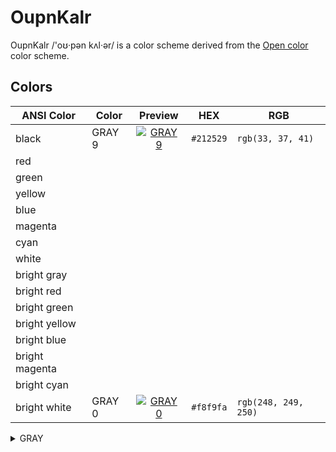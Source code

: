# OupnKalr

OupnKalr /'oʊ·pən kʌl·ər/ is a color scheme derived from the [Open color] color scheme.

[Open color]: https://github.com/yeun/open-color

## Colors

| ANSI Color     | Color  |              Preview              | HEX       | RGB                  |
| -------------- | ------ | :-------------------------------: | --------- | -------------------- |
| black          | GRAY 9 | [![GRAY 9][GRAY 9 image]][GRAY 9] | `#212529` | `rgb(33, 37, 41)`    |
| red            |        |                                   |           |                      |
| green          |        |                                   |           |                      |
| yellow         |        |                                   |           |                      |
| blue           |        |                                   |           |                      |
| magenta        |        |                                   |           |                      |
| cyan           |        |                                   |           |                      |
| white          |        |                                   |           |                      |
| bright gray    |        |                                   |           |                      |
| bright red     |        |                                   |           |                      |
| bright green   |        |                                   |           |                      |
| bright yellow  |        |                                   |           |                      |
| bright blue    |        |                                   |           |                      |
| bright magenta |        |                                   |           |                      |
| bright cyan    |        |                                   |           |                      |
| bright white   | GRAY 0 | [![GRAY 0][GRAY 0 image]][GRAY 0] | `#f8f9fa` | `rgb(248, 249, 250)` |


<details>
  <summary>GRAY</summary>
  
  Open color swatches:

  | Color  |              Preview              | HEX       | RGB                  |
  | ------ | :-------------------------------: | --------- | -------------------- |
  | GRAY 0 | [![GRAY 0][GRAY 0 image]][GRAY 0] | `#f8f9fa` | `rgb(248, 249, 250)` |
  | GRAY 1 | [![GRAY 1][GRAY 1 image]][GRAY 1] | `#f1f3f5` | `rgb(241, 243, 245)` |
  | GRAY 2 | [![GRAY 2][GRAY 2 image]][GRAY 2] | `#e9ecef` | `rgb(233, 236, 239)` |
  | GRAY 3 | [![GRAY 3][GRAY 3 image]][GRAY 3] | `#dee2e6` | `rgb(222, 226, 230)` |
  | GRAY 4 | [![GRAY 4][GRAY 4 image]][GRAY 4] | `#ced4da` | `rgb(206, 212, 218)` |
  | GRAY 5 | [![GRAY 5][GRAY 5 image]][GRAY 5] | `#adb5bd` | `rgb(173, 181, 189)` |
  | GRAY 6 | [![GRAY 6][GRAY 6 image]][GRAY 6] | `#868e96` | `rgb(134, 142, 150)` |
  | GRAY 7 | [![GRAY 7][GRAY 7 image]][GRAY 7] | `#495057` | `rgb(73, 80, 87)`    |
  | GRAY 8 | [![GRAY 8][GRAY 8 image]][GRAY 8] | `#343a40` | `rgb(52, 58, 64)`    |
  | GRAY 9 | [![GRAY 9][GRAY 9 image]][GRAY 9] | `#212529` | `rgb(33, 37, 41)`    |

  HTML swatches:

  | Color      | Preview                                       | HEX       | RGB                  |
  | ---------- | --------------------------------------------- | --------- | -------------------- |
  | black      | [![BLACK][black image]][black]                | `#000000` | `rgb(0, 0, 0)`       |
  | gray       | [![GRAY][gray image]][gray]                   | `#808080` | `rgb(128, 128, 128)` |
  | light gray | [![LIGHT GRAY][light gray image]][light gray] | `#d3d3d3` | `rgb(211, 211, 211)` |
  | white      | [![WHITE][white image]][white]                | `#ffffff` | `rgb(255, 255, 255)` |
<details>
<details>
  <summary></summary>
</details>
<details>
  <summary></summary>
</details>
<details>
  <summary></summary>
</details>
<details>
  <summary></summary>
</details>
<details>
  <summary></summary>
</details>
<details>
  <summary></summary>
</details>
<details>
  <summary></summary>
</details>
<details>
  <summary></summary>
</details>
<details>
  <summary></summary>
</details>
<details>
  <summary></summary>
</details>
<details>
  <summary></summary>
</details>
<details>
  <summary></summary>
</details>
<details>
  <summary></summary>
</details>

[BLACK image]: https://www.htmlcsscolor.com/preview/32x32/000000.png
[BLACK]: https://www.htmlcsscolor.com/hex/000000
[GRAY 0 image]: https://www.htmlcsscolor.com/preview/32x32/f8f9fa.png
[GRAY 0]: https://www.htmlcsscolor.com/hex/f8f9fa
[GRAY 1 image]: https://www.htmlcsscolor.com/preview/32x32/f1f3f5.png
[GRAY 1]: https://www.htmlcsscolor.com/hex/f1f3f5
[GRAY 2 image]: https://www.htmlcsscolor.com/preview/32x32/e9ecef.png
[GRAY 2]: https://www.htmlcsscolor.com/hex/e9ecef
[GRAY 3 image]: https://www.htmlcsscolor.com/preview/32x32/dee2e6.png
[GRAY 3]: https://www.htmlcsscolor.com/hex/dee2e6
[GRAY 4 image]: https://www.htmlcsscolor.com/preview/32x32/ced4da.png
[GRAY 4]: https://www.htmlcsscolor.com/hex/ced4da
[GRAY 5 image]: https://www.htmlcsscolor.com/preview/32x32/adb5bd.png
[GRAY 5]: https://www.htmlcsscolor.com/hex/adb5bd
[GRAY 6 image]: https://www.htmlcsscolor.com/preview/32x32/868e96.png
[GRAY 6]: https://www.htmlcsscolor.com/hex/868e96
[GRAY 7 image]: https://www.htmlcsscolor.com/preview/32x32/495057.png
[GRAY 7]: https://www.htmlcsscolor.com/hex/495057
[GRAY 8 image]: https://www.htmlcsscolor.com/preview/32x32/343a40.png
[GRAY 8]: https://www.htmlcsscolor.com/hex/343a40
[GRAY 9 image]: https://www.htmlcsscolor.com/preview/32x32/212529.png
[GRAY 9]: https://www.htmlcsscolor.com/hex/212529
[GRAY image]: https://www.htmlcsscolor.com/preview/32x32/808080.png
[GRAY]: https://www.htmlcsscolor.com/hex/808080
[LIGHT GRAY image]: https://www.htmlcsscolor.com/preview/32x32/d3d3d3.png
[LIGHT GRAY]: https://www.htmlcsscolor.com/hex/d3d3d3
[WHITE image]: https://www.htmlcsscolor.com/preview/32x32/ffffff.png
[WHITE]: https://www.htmlcsscolor.com/hex/ffffff


AA large - 3
AA normal - 4.5
AAA large - 4.5
AAA normal - 7


gray
    #000000     1.36    https://colourcontrast.cc/000000/212529
    GRAY 9      1       https://colourcontrast.cc/212529/212529
    GRAY 8      1.34    https://colourcontrast.cc/212529/343a40
    GRAY 7      1.89    https://colourcontrast.cc/212529/495057
    GRAY 6      4.63    https://colourcontrast.cc/212529/868e96
    GRAY 5      7.4     https://colourcontrast.cc/212529/adb5bd
    #888888     4.35    https://colourcontrast.cc/212529/888888 (136, 136, 136)
    #808080     3.91    https://colourcontrast.cc/212529/808080 HTML gray (128, 128, 128)
    #c0c0c0     8.48    https://colourcontrast.cc/c0c0c0/212529 (192, 192, 192)
    #cccccc     9.61    https://colourcontrast.cc/cccccc/212529 (204, 204, 204)
    #d3d3d3     10.30   https://colourcontrast.cc/d3d3d3/212529 HTML light gray (211, 211, 211)
    GRAY 4      10.32   https://colourcontrast.cc/ced4da/212529
    GRAY 3      11.85   https://colourcontrast.cc/dee2e6/212529
    GRAY 2      13.01   https://colourcontrast.cc/e9ecef/212529
    GRAY 1      13.87   https://colourcontrast.cc/f1f3f5/212529
    GRAY 0      14.63   https://colourcontrast.cc/f8f9fa/212529
    #ffffff     15.43   https://colourcontrast.cc/ffffff/212529

red
    #ff0000     3.86    https://colourcontrast.cc/ff0000/212529
    RED 0       14.42   https://colourcontrast.cc/fff5f5/212529
    RED 1       12.74   https://colourcontrast.cc/ffe3e3/212529
    RED 2       10.61   https://colourcontrast.cc/ffc9c9/212529
    RED 3       8.39    https://colourcontrast.cc/ffa8a8/212529
    RED 4       6.66    https://colourcontrast.cc/ff8787/212529
    RED 5       5.56    https://colourcontrast.cc/ff6b6b/212529
    RED 6       4.70    https://colourcontrast.cc/fa5252/212529
    RED 7       4.01    https://colourcontrast.cc/f03e3e/212529
    RED 8       3.42    https://colourcontrast.cc/e03131/212529
    RED 9       2.83    https://colourcontrast.cc/c92a2a/212529

pink
    #ff0080     4.09    https://colourcontrast.cc/ff0080/212529    
    PINK 0      13.99   https://colourcontrast.cc/fff0f6/212529
    PINK 1      12.41   https://colourcontrast.cc/ffdeeb/212529
    PINK 2      10.16   https://colourcontrast.cc/fcc2d7/212529
    PINK 3      8.08    https://colourcontrast.cc/faa2c1/212529
    PINK 4      6.46    https://colourcontrast.cc/f783ac/212529
    PINK 5      5.14    https://colourcontrast.cc/f06595/212529
    PINK 6      4.14    https://colourcontrast.cc/e64980/212529
    PINK 7      3.34    https://colourcontrast.cc/d6336c/212529
    PINK 8      2.73    https://colourcontrast.cc/c2255c/212529
    PINK 9      2.14    https://colourcontrast.cc/a61e4d/212529

grape
    #ff00ff     4.92    https://colourcontrast.cc/ff00ff/212529
    GRAPE 0     13.85   https://colourcontrast.cc/f8f0fc/212529
    GRAPE 1     11.84   https://colourcontrast.cc/f3d9fa/212529
    GRAPE 2     9.83    https://colourcontrast.cc/eebefa/212529
    GRAPE 3     7.52    https://colourcontrast.cc/e599f7/212529
    GRAPE 4     5.80    https://colourcontrast.cc/da77f2/212529
    GRAPE 5     4.63    https://colourcontrast.cc/cc5de8/212529
    GRAPE 6     3.83    https://colourcontrast.cc/be4bdb/212529
    GRAPE 7     3.18    https://colourcontrast.cc/ae3ec9/212529
    GRAPE 8     2.65    https://colourcontrast.cc/9c36b5/212529
    GRAPE 9     2.12    https://colourcontrast.cc/862e9c/212529

violet
    #8000ff     2.47    https://colourcontrast.cc/8000ff/212529
    VIOLET 0    13.75   https://colourcontrast.cc/f3f0ff/212529
    VIOLET 1    11.69   https://colourcontrast.cc/e5dbff/212529
    VIOLET 2    9.24    https://colourcontrast.cc/d0bfff/212529
    VIOLET 3    6.39    https://colourcontrast.cc/b197fc/212529
    VIOLET 4    4.58    https://colourcontrast.cc/9775fa/212529
    VIOLET 5    3.62    https://colourcontrast.cc/845ef7/212529
    VIOLET 6    3.12    https://colourcontrast.cc/7950f2/212529
    VIOLET 7    2.78    https://colourcontrast.cc/7048e8/212529
    VIOLET 8    2.45    https://colourcontrast.cc/6741d9/212529
    VIOLET 9    1.13    https://colourcontrast.cc/5f3dc4/6741d9

indigo
    #0000ff     1.8     https://colourcontrast.cc/0000ff/212529
    INDIGO 0    13.77   https://colourcontrast.cc/edf2ff/212529
    INDIGO 1    12.16   https://colourcontrast.cc/dbe4ff/212529
    INDIGO 2    9.40    https://colourcontrast.cc/bac8ff/212529
    INDIGO 3    6.74    https://colourcontrast.cc/91a7ff/212529
    INDIGO 4    5.20    https://colourcontrast.cc/748ffc/212529
    INDIGO 5    4.20    https://colourcontrast.cc/5c7cfa/212529
    INDIGO 6    3.57    https://colourcontrast.cc/4c6ef5/212529
    INDIGO 7    3.10    https://colourcontrast.cc/4263eb/212529
    INDIGO 8    2.72    https://colourcontrast.cc/3b5bdb/212529
    INDIGO 9    2.28    https://colourcontrast.cc/364fc7/212529

blue
    #0080ff     4.06    https://colourcontrast.cc/0080ff/212529
    BLUE 0      13.89   https://colourcontrast.cc/e7f5ff/212529
    BLUE 1      12.49   https://colourcontrast.cc/d0ebff/212529
    BLUE 2      10.19   https://colourcontrast.cc/a5d8ff/212529
    BLUE 3      7.85    https://colourcontrast.cc/74c0fc/212529
    BLUE 4      6.23    https://colourcontrast.cc/4dabf7/212529
    BLUE 5      5.16    https://colourcontrast.cc/339af0/212529
    BLUE 6      4.34    https://colourcontrast.cc/228be6/212529
    BLUE 7      3.68    https://colourcontrast.cc/1c7ed6/212529
    BLUE 8      3.07    https://colourcontrast.cc/1971c2/212529
    BLUE 9      2.53    https://colourcontrast.cc/1864ab/212529

cyan
    #00ffff     12.30   https://colourcontrast.cc/00ffff/212529
    CYAN 0      14.21   https://colourcontrast.cc/e3fafc/212529
    CYAN 1      13.18   https://colourcontrast.cc/c5f6fa/212529
    CYAN 2      11.23   https://colourcontrast.cc/99e9f2/212529
    CYAN 3      9.30    https://colourcontrast.cc/66d9e8/212529
    CYAN 4      7.76    https://colourcontrast.cc/3bc9db/212529
    CYAN 5      6.48    https://colourcontrast.cc/22b8cf/212529
    CYAN 6      5.53    https://colourcontrast.cc/15aabf/212529
    CYAN 7      4.49    https://colourcontrast.cc/1098ad/212529
    CYAN 8      3.55    https://colourcontrast.cc/0c8599/212529
    CYAN 9      2.76    https://colourcontrast.cc/0b7285/212529

teal
    #00ff80     11.47   https://colourcontrast.cc/00ff80/212529
    TEAL 0      14.40   https://colourcontrast.cc/e6fcf5/212529
    TEAL 1      13.34   https://colourcontrast.cc/c3fae8/212529
    TEAL 2      11.74   https://colourcontrast.cc/96f2d7/212529
    TEAL 3      9.99    https://colourcontrast.cc/63e6be/212529
    TEAL 4      8.57    https://colourcontrast.cc/38d9a9/212529
    TEAL 5      7.25    https://colourcontrast.cc/20c997/212529
    TEAL 6      6.04    https://colourcontrast.cc/12b886/212529
    TEAL 7      4.95    https://colourcontrast.cc/0ca678/212529
    TEAL 8      3.91    https://colourcontrast.cc/099268/212529
    TEAL 9      3.08    https://colourcontrast.cc/087f5b/212529

green
    #00ff00     11.24   https://colourcontrast.cc/00ff00/212529
    GREEN 0     14.37   https://colourcontrast.cc/ebfbee/212529
    GREEN 1     13.45   https://colourcontrast.cc/d3f9d8/212529
    GREEN 2     11.98   https://colourcontrast.cc/b2f2bb/212529
    GREEN 3     10.46   https://colourcontrast.cc/8ce99a/212529
    GREEN 4     8.83    https://colourcontrast.cc/69db7c/212529
    GREEN 5     7.69    https://colourcontrast.cc/51cf66/212529
    GREEN 6     6.53    https://colourcontrast.cc/40c057/212529
    GREEN 7     5.61    https://colourcontrast.cc/37b24d/212529
    GREEN 8     4.48    https://colourcontrast.cc/2f9e44/212529
    GREEN 9     3.53    https://colourcontrast.cc/2b8a3e/212529

lime
    #80ff00     11.92   https://colourcontrast.cc/80ff00/212529
    LIME 0      14.60   https://colourcontrast.cc/f4fce3/212529
    LIME 1      13.94   https://colourcontrast.cc/e9fac8/212529
    LIME 2      12.86   https://colourcontrast.cc/d8f5a2/212529
    LIME 3      11.30   https://colourcontrast.cc/c0eb75/212529
    LIME 4      10.12   https://colourcontrast.cc/a9e34b/212529
    LIME 5      8.90    https://colourcontrast.cc/94d82d/212529
    LIME 6      7.58    https://colourcontrast.cc/82c91e/212529
    LIME 7      6.33    https://colourcontrast.cc/74b816/212529
    LIME 8      5.27    https://colourcontrast.cc/66a80f/212529
    LIME 9      4.18    https://colourcontrast.cc/5c940d/212529

yellow
    #ffff00     14.37   https://colourcontrast.cc/ffff00/212529
    YELLOW 0    14.56   https://colourcontrast.cc/fff9db/212529
    YELLOW 1    13.83   https://colourcontrast.cc/fff3bf/212529
    YELLOW 2    13.01   https://colourcontrast.cc/ffec99/212529
    YELLOW 3    11.83   https://colourcontrast.cc/ffe066/212529
    YELLOW 4    10.82   https://colourcontrast.cc/ffd43b/212529
    YELLOW 5    9.59    https://colourcontrast.cc/fcc419/212529
    YELLOW 6    8.28    https://colourcontrast.cc/fab005/212529
    YELLOW 7    7.23    https://colourcontrast.cc/f59f00/212529
    YELLOW 8    6.21    https://colourcontrast.cc/f08c00/212529
    YELLOW 9    5.14    https://colourcontrast.cc/e67700/212529

orange
    #ff8000     6.13    https://colourcontrast.cc/ff8000/212529
    ORANGE 0    14.20   https://colourcontrast.cc/fff4e6/212529
    ORANGE 1    12.98   https://colourcontrast.cc/ffe8cc/212529
    ORANGE 2    11.49   https://colourcontrast.cc/ffd8a8/212529
    ORANGE 3    9.60    https://colourcontrast.cc/ffc078/212529
    ORANGE 4    8.11    https://colourcontrast.cc/ffa94d/212529
    ORANGE 5    6.90    https://colourcontrast.cc/ff922b/212529
    ORANGE 6    6.00    https://colourcontrast.cc/fd7e14/212529
    ORANGE 7    5.07    https://colourcontrast.cc/f76707/212529
    ORANGE 8    4.31    https://colourcontrast.cc/e8590c/212529
    ORANGE 9    3.59    https://colourcontrast.cc/d9480f/212529
